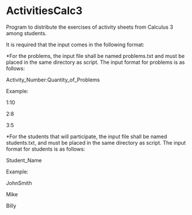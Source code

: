 # ActivitiesCalc3
Program to distribute the exercises of activity sheets from Calculus 3
among students.

It is required that the input comes in the following format:

*For the problems, the input file shall be named problems.txt
and must be placed in the same directory as script. The input
format for problems is as follows:



Activity_Number:Quantity_of_Problems

Example:

1:10

2:8

3:5


*For the students that will participate, the input file shall be named
students.txt, and must be placed in the same directory as script. The
input format for students is as follows:



Student_Name

Example:

JohnSmith

Mike

Billy
